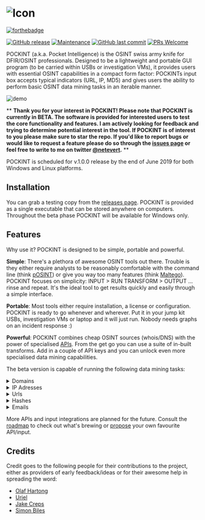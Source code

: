 ![Icon](https://github.com/netevert/pockint/blob/master/docs/icon.png)
=======
[![forthebadge](https://forthebadge.com/images/badges/made-with-python.svg)](https://forthebadge.com) 

[![GitHub release](https://img.shields.io/github/release/netevert/pockint.svg?style=flat-square)](https://github.com/netevert/pockint/releases)
[![Maintenance](https://img.shields.io/maintenance/yes/2019.svg?style=flat-square)]()
[![GitHub last commit](https://img.shields.io/github/last-commit/netevert/pockint.svg?style=flat-square)](https://github.com/netevert/pockint/commit/master)
[![PRs Welcome](https://img.shields.io/badge/PRs-welcome-brightgreen.svg?style=shields)](http://makeapullrequest.com)

POCKINT (a.k.a. Pocket Intelligence) is the OSINT swiss army knife for DFIR/OSINT professionals. Designed to be a lightweight and portable GUI program (to be carried within USBs or investigation VMs), it provides users with essential OSINT capabilities in a compact form factor: POCKINTs input box accepts typical indicators (URL, IP, MD5) and gives users the ability to perform basic OSINT data mining tasks in an iterable manner.

![demo](https://github.com/netevert/pockint/blob/master/docs/demo.gif)

** **Thank you for your interest in POCKINT! Please note that POCKINT is currently in BETA. The software is provided for interested users to test the core functionality and features. I am actively looking for feedback and trying to determine potential interest in the tool. If POCKINT is of interest to you please make sure to star the repo. If you'd like to report bugs or would like to request a feature please do so through the [issues page](https://github.com/netevert/pockint/issues) or feel free to write to me on twitter [@netevert](https://twitter.com/netevert).** **

POCKINT is scheduled for v.1.0.0 release by the end of June 2019 for both Windows and Linux platforms.

## Installation

You can grab a testing copy from the [releases page](https://github.com/netevert/pockint/releases). POCKINT is provided as a single executable that can be stored anywhere on computers. Throughout the beta phase POCKINT will be available for Windows only.

## Features

Why use it? POCKINT is designed to be simple, portable and powerful.

**Simple**: There's a plethora of awesome OSINT tools out there. Trouble is they either require analysts to be reasonably comfortable with the command line (think [pOSINT](https://github.com/ecstatic-nobel/pOSINT)) or give you way too many features (think [Maltego](https://www.paterva.com/web7/)). POCKINT focuses on simplicity: INPUT > RUN TRANSFORM > OUTPUT  ... rinse and repeat. It's the ideal tool to get results quickly and easily through a simple interface.

**Portable**: Most tools either require installation, a license or configuration. POCKINT is ready to go whenever and wherever. Put it in your jump kit USBs, investigation VMs or laptop and it will just run. Nobody needs graphs on an incident response :)

**Powerful**: POCKINT combines cheap OSINT sources (whois/DNS) with the power of specialised [APIs](https://www.theguardian.com/media/pda/2007/dec/14/thenutshellabeginnersguide). From the get go you can use a suite of in-built transforms. Add in a couple of API keys and you can unlock even more specialised data mining capabilities.

The beta version is capable of running the following data mining tasks:

<details><summary>Domains</summary>
<p>

* dns: ip lookup
* dns: mx lookup
* dns: txt lookup
* dns: ns lookup
* virustotal: downloaded samples
* virustotal: detected urls
* virustotal: subdomains
  
</p>
</details>
<details><summary>IP Adresses</summary>
<p>

* dns: reverse lookup
* shodan: ports
* shodan: geolocate
* shodan: coordinates
* shodan: cves
* shodan: isp
* shodan: city
* shodan: asn
* virustotal: network report
* virustotal: communicating samples
* virustotal: downloaded samples
* virustotal: detected urls

</p>
</details>
<details><summary>Urls</summary>
<p>

* dns: extract hostname
* virustotal: malicious check
* virustotal: reported detections
  
</p>
</details>
<details><summary>Hashes</summary>
<p>
 
* virustotal: malicious check
* virustotal: malware type

</p>
</details>
<details><summary>Emails</summary>
<p>

* extract domain
  
</p>
</details>

More APIs and input integrations are planned for the future. Consult the [roadmap](https://github.com/netevert/pockint/milestones) to check out what's brewing or [propose](https://github.com/netevert/pockint/issues) your own favourite API/input.

## Credits

Credit goes to the following people for their contributions to the project, either as providers of early feedback/ideas or for their awesome help in spreading the word:

* [Olaf Hartong](https://twitter.com/olafhartong)
* [Uriel](https://github.com/0x557269656C)
* [Jake Creps](https://twitter.com/jakecreps)
* [Simon Biles](https://twitter.com/si_biles)
